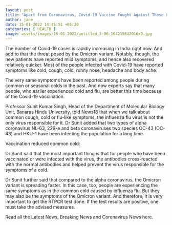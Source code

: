 ```yaml
---
layout: post
title: "Apart from Coronavirus, Covid-19 Vaccine Fought Against These Diseases as Well"
author: jane 
date: 15-01-2022 14:45:51 +05:30 
categories: [ HEALTH ] 
image: assets/images/15-01-2022/untitled-3-96-164215642016x9.jpg
---
```

The number of Covid-19 cases is rapidly increasing in India right now. And add to that the threat posed by the Omicron variant. Notably, though, the new patients have reported mild symptoms, and hence also recovered relatively quicker. Most of the people infected with Covid-19 have reported symptoms like cold, cough, cold, runny nose, headache and body ache.

The very same symptoms have been reported among people during common or seasonal colds in the past. And now experts say that many people, who earlier experienced cold and flu, are better this time because of the Covid-19 vaccination.

Professor Sunit Kumar Singh, Head of the Department of Molecular Biology Unit, Banaras Hindu University, told News18 that when we talk about common cough, cold or flu-like symptoms, the influenza flu virus is not the only virus responsible for it. Dr Sunit added that two types of alpha coronavirus NL-63, 229-e and beta coronaviruses two species OC-43 (OC-43) and HKU-1 have been infecting the population for a long time.

Vaccination reduced common cold:

Dr Sunit said that the most important thing is that for people who have been vaccinated or were infected with the virus, the antibodies cross-reacted with the normal antibodies and helped prevent the virus responsible for the symptoms of a cold.

Dr Sunit further said that compared to the alpha coronavirus, the Omicron variant is spreading faster. In this case, too, people are experiencing the same symptoms as in the common cold caused by influenza flu. But they may also be the symptoms of the Omicron variant. And therefore, it is very important to get the RTPCR test done. If the test results are positive, one must take the advised measures.

Read all the Latest News, Breaking News and Coronavirus News here.